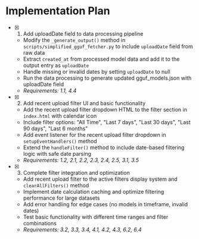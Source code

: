 # Implementation Plan

- [x] 1. Add uploadDate field to data processing pipeline





  - Modify the `_generate_output()` method in `scripts/simplified_gguf_fetcher.py` to include `uploadDate` field from raw data
  - Extract `created_at` from processed model data and add it to the output entry as `uploadDate`
  - Handle missing or invalid dates by setting `uploadDate` to null
  - Run the data processing to generate updated gguf_models.json with uploadDate field
  - _Requirements: 1.1, 4.4_

- [x] 2. Add recent upload filter UI and basic functionality





  - Add the recent upload filter dropdown HTML to the filter section in `index.html` with calendar icon
  - Include filter options: "All Time", "Last 7 days", "Last 30 days", "Last 90 days", "Last 6 months"
  - Add event listener for the recent upload filter dropdown in `setupEventHandlers()` method
  - Extend the `handleFilter()` method to include date-based filtering logic with safe date parsing
  - _Requirements: 1.2, 2.1, 2.2, 2.3, 2.4, 2.5, 3.1, 3.5_

- [x] 3. Complete filter integration and optimization





  - Add recent upload filter to the active filters display system and `clearAllFilters()` method
  - Implement date calculation caching and optimize filtering performance for large datasets
  - Add error handling for edge cases (no models in timeframe, invalid dates)
  - Test basic functionality with different time ranges and filter combinations
  - _Requirements: 3.2, 3.3, 3.4, 4.1, 4.2, 4.3, 6.2, 6.4_